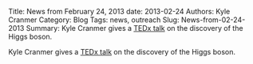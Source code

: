 Title: News from February 24, 2013
date: 2013-02-24
Authors: Kyle Cranmer
Category: Blog
Tags: news, outreach
Slug: News-from-02-24-2013
Summary:  Kyle Cranmer gives a <a href="http//www.youtube.com/watch?v=Pv_DtHuj5Ds">TEDx talk</a> on the discovery of the Higgs boson.

 

 Kyle Cranmer gives a <a href="http//www.youtube.com/watch?v=Pv_DtHuj5Ds">TEDx talk</a> on the discovery of the Higgs boson.

 